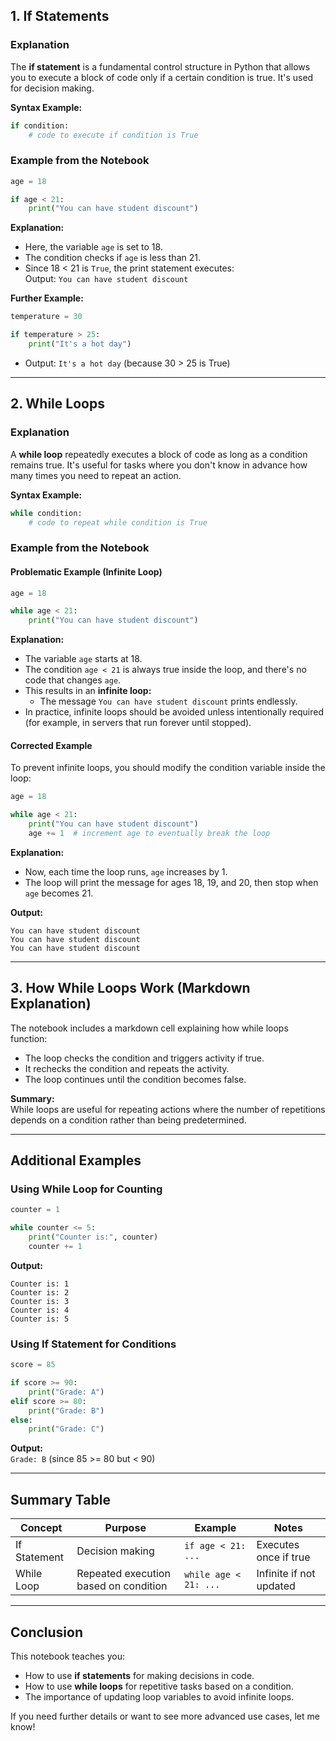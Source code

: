 
## 1. If Statements

### Explanation

The **if statement** is a fundamental control structure in Python that allows you to execute a block of code only if a certain condition is true. It's used for decision making.

**Syntax Example:**
```python
if condition:
    # code to execute if condition is True
```

### Example from the Notebook

```python
age = 18

if age < 21:
    print("You can have student discount")
```

**Explanation:**  
- Here, the variable `age` is set to 18.
- The condition checks if `age` is less than 21.
- Since 18 < 21 is `True`, the print statement executes:  
  Output: `You can have student discount`

**Further Example:**
```python
temperature = 30

if temperature > 25:
    print("It's a hot day")
```
- Output: `It's a hot day` (because 30 > 25 is True)

---

## 2. While Loops

### Explanation

A **while loop** repeatedly executes a block of code as long as a condition remains true. It's useful for tasks where you don't know in advance how many times you need to repeat an action.

**Syntax Example:**
```python
while condition:
    # code to repeat while condition is True
```

### Example from the Notebook

#### Problematic Example (Infinite Loop)

```python
age = 18

while age < 21:
    print("You can have student discount")
```

**Explanation:**  
- The variable `age` starts at 18.
- The condition `age < 21` is always true inside the loop, and there's no code that changes `age`.
- This results in an **infinite loop:**  
  - The message `You can have student discount` prints endlessly.
- In practice, infinite loops should be avoided unless intentionally required (for example, in servers that run forever until stopped).

#### Corrected Example

To prevent infinite loops, you should modify the condition variable inside the loop:

```python
age = 18

while age < 21:
    print("You can have student discount")
    age += 1  # increment age to eventually break the loop
```
**Explanation:**  
- Now, each time the loop runs, `age` increases by 1.
- The loop will print the message for ages 18, 19, and 20, then stop when `age` becomes 21.

**Output:**
```
You can have student discount
You can have student discount
You can have student discount
```

---

## 3. How While Loops Work (Markdown Explanation)

The notebook includes a markdown cell explaining how while loops function:
- The loop checks the condition and triggers activity if true.
- It rechecks the condition and repeats the activity.
- The loop continues until the condition becomes false.

**Summary:**  
While loops are useful for repeating actions where the number of repetitions depends on a condition rather than being predetermined.

---

## Additional Examples

### Using While Loop for Counting

```python
counter = 1

while counter <= 5:
    print("Counter is:", counter)
    counter += 1
```
**Output:**
```
Counter is: 1
Counter is: 2
Counter is: 3
Counter is: 4
Counter is: 5
```

### Using If Statement for Conditions

```python
score = 85

if score >= 90:
    print("Grade: A")
elif score >= 80:
    print("Grade: B")
else:
    print("Grade: C")
```
**Output:**  
`Grade: B` (since 85 >= 80 but < 90)

---

## Summary Table

| Concept      | Purpose                             | Example                                  | Notes                      |
|--------------|-------------------------------------|------------------------------------------|----------------------------|
| If Statement | Decision making                     | `if age < 21: ...`                       | Executes once if true      |
| While Loop   | Repeated execution based on condition| `while age < 21: ...`                    | Infinite if not updated    |

---

## Conclusion

This notebook teaches you:
- How to use **if statements** for making decisions in code.
- How to use **while loops** for repetitive tasks based on a condition.
- The importance of updating loop variables to avoid infinite loops.

If you need further details or want to see more advanced use cases, let me know!
